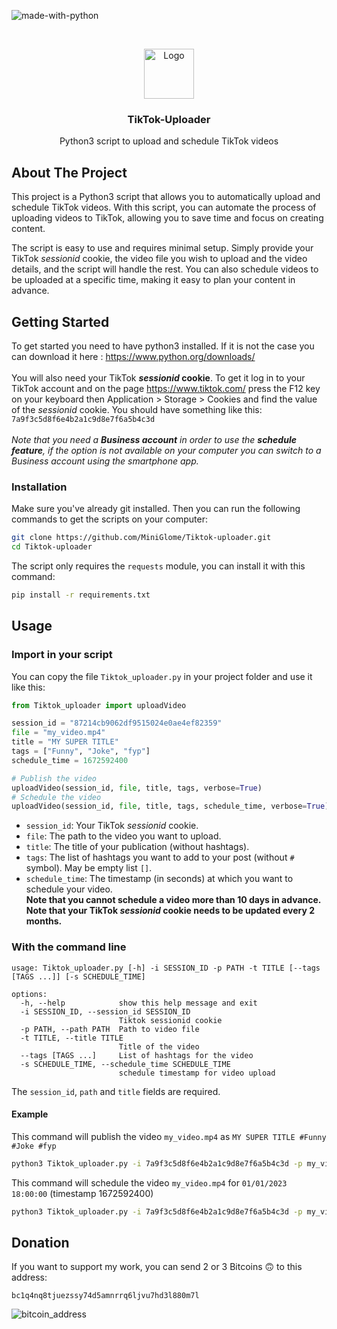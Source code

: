 ![made-with-python](https://img.shields.io/badge/Made%20with-Python3-brightgreen)

<!-- LOGO -->
<br />
<p align="center">
  <img src="https://user-images.githubusercontent.com/54740007/212677385-8f453f16-06fd-41e2-83a6-8a25d5435418.png" alt="Logo" width="80" height="80">

  <h3 align="center">TikTok-Uploader</h3>

  <p align="center">
    Python3 script to upload and schedule TikTok videos
    <br />
    </p>
</p>


## About The Project

This project is a Python3 script that allows you to automatically upload and schedule TikTok videos. With this script, you can automate the process of uploading videos to TikTok, allowing you to save time and focus on creating content.

The script is easy to use and requires minimal setup. Simply provide your TikTok *sessionid* cookie, the video file you wish to upload and the video details, and the script will handle the rest. You can also schedule videos to be uploaded at a specific time, making it easy to plan your content in advance.

## Getting Started
To get started you need to have python3 installed. If it is not the case you can download it here : https://www.python.org/downloads/<br><br>
You will also need your TikTok ***sessionid* cookie**. To get it log in to your TikTok account and on the page https://www.tiktok.com/ press the F12 key on your keyboard then Application > Storage > Cookies and find the value of the *sessionid* cookie. You should have something like this: `7a9f3c5d8f6e4b2a1c9d8e7f6a5b4c3d` <br><br>
*Note that you need a **Business account** in order to use the **schedule feature**, if the option is not available on your computer you can switch to a Business account using the smartphone app.*

### Installation
Make sure you've already git installed. Then you can run the following commands to get the scripts on your computer:
   ```sh
   git clone https://github.com/MiniGlome/Tiktok-uploader.git
   cd Tiktok-uploader
   ```
The script only requires the `requests` module, you can install it with this command:
```sh
pip install -r requirements.txt
```
   
## Usage
### Import in your script
You can copy the file `Tiktok_uploader.py` in your project folder and use it like this:
```python
from Tiktok_uploader import uploadVideo

session_id = "87214cb9062df9515024e0ae4ef82359"
file = "my_video.mp4"
title = "MY SUPER TITLE"
tags = ["Funny", "Joke", "fyp"]
schedule_time = 1672592400

# Publish the video
uploadVideo(session_id, file, title, tags, verbose=True)
# Schedule the video
uploadVideo(session_id, file, title, tags, schedule_time, verbose=True)
```
- `session_id`: Your TikTok *sessionid* cookie.<br>
- `file`: The path to the video you want to upload.<br>
- `title`: The title of your publication (without hashtags).<br>
- `tags`: The list of hashtags you want to add to your post (without `#` symbol). May be empty list `[]`.<br>
- `schedule_time`: The timestamp (in seconds) at which you want to schedule your video.<br>
**Note that you cannot schedule a video more than 10 days in advance.**<br>
**Note that your TikTok *sessionid* cookie needs to be updated every 2 months.**

### With the command line
```
usage: Tiktok_uploader.py [-h] -i SESSION_ID -p PATH -t TITLE [--tags [TAGS ...]] [-s SCHEDULE_TIME]

options:
  -h, --help            show this help message and exit
  -i SESSION_ID, --session_id SESSION_ID
                        Tiktok sessionid cookie
  -p PATH, --path PATH  Path to video file
  -t TITLE, --title TITLE
                        Title of the video
  --tags [TAGS ...]     List of hashtags for the video
  -s SCHEDULE_TIME, --schedule_time SCHEDULE_TIME
                        schedule timestamp for video upload
```                        
The `session_id`, `path` and `title` fields are required.
    
#### Example
This command will publish the video `my_video.mp4` as `MY SUPER TITLE #Funny #Joke #fyp`
```sh
python3 Tiktok_uploader.py -i 7a9f3c5d8f6e4b2a1c9d8e7f6a5b4c3d -p my_video.mp4 -t "MY SUPER TITLE" --tags Funny Joke Fyp
```
This command will schedule the video `my_video.mp4` for `01/01/2023 18:00:00` (timestamp 1672592400)
```sh
python3 Tiktok_uploader.py -i 7a9f3c5d8f6e4b2a1c9d8e7f6a5b4c3d -p my_video.mp4 -t "MY SUPER TITLE" --tags Funny Joke Fyp -s 1672592400
```

## Donation
If you want to support my work, you can send 2 or 3 Bitcoins 🙃 to this address: 
```
bc1q4nq8tjuezssy74d5amnrrq6ljvu7hd3l880m7l
```
![bitcoin_address](https://user-images.githubusercontent.com/54740007/169100171-1061c7a0-207e-459b-84de-2d6bb93b0f38.png)
